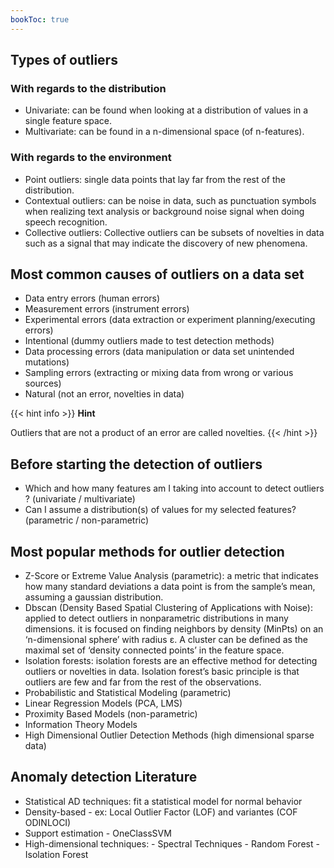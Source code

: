 ```yaml
---
bookToc: true
---
```


## Types of outliers
### With regards to the distribution
- Univariate: can be found when looking at a distribution of values in a single feature space.
- Multivariate: can be found in a n-dimensional space (of n-features).
### With regards to the environment
- Point outliers: single data points that lay far from the rest of the distribution.
- Contextual outliers: can be noise in data, such as punctuation symbols when realizing
text analysis or background noise signal when doing speech recognition.
- Collective outliers: Collective outliers can be subsets of novelties in data such as a signal
that may indicate the discovery of new phenomena.

## Most common causes of outliers on a data set
- Data entry errors (human errors)
- Measurement errors (instrument errors)
- Experimental errors (data extraction or experiment planning/executing errors)
- Intentional (dummy outliers made to test detection methods)
- Data processing errors (data manipulation or data set unintended mutations)
- Sampling errors (extracting or mixing data from wrong or various sources)
- Natural (not an error, novelties in data)

{{< hint info >}} 
**Hint**

Outliers that are not a product of an error are called novelties. 
{{< /hint >}}

## Before starting the detection of outliers
- Which and how many features am I taking into account to detect outliers ? (univariate /
multivariate)
- Can I assume a distribution(s) of values for my selected features? (parametric /
non-parametric)

## Most popular methods for outlier detection
- Z-Score or Extreme Value Analysis (parametric): a metric that indicates how many
standard deviations a data point is from the sample’s mean, assuming a gaussian
distribution.
- Dbscan (Density Based Spatial Clustering of Applications with Noise): applied to detect
outliers in nonparametric distributions in many dimensions. it is focused on finding
neighbors by density (MinPts) on an ‘n-dimensional sphere’ with radius ɛ. A cluster can be
defined as the maximal set of ‘density connected points’ in the feature space.
- Isolation forests: isolation forests are an effective method for detecting outliers or
novelties in data. Isolation forest’s basic principle is that outliers are few and far from the
rest of the observations.
- Probabilistic and Statistical Modeling (parametric)
- Linear Regression Models (PCA, LMS)
- Proximity Based Models (non-parametric)
- Information Theory Models
- High Dimensional Outlier Detection Methods (high dimensional sparse data)

## Anomaly detection Literature
- Statistical AD techniques: fit a statistical model for normal behavior
- Density-based - ex: Local Outlier Factor (LOF) and variantes (COF ODINLOCI)
- Support estimation - OneClassSVM
- High-dimensional techniques: - Spectral Techniques - Random Forest - Isolation Forest